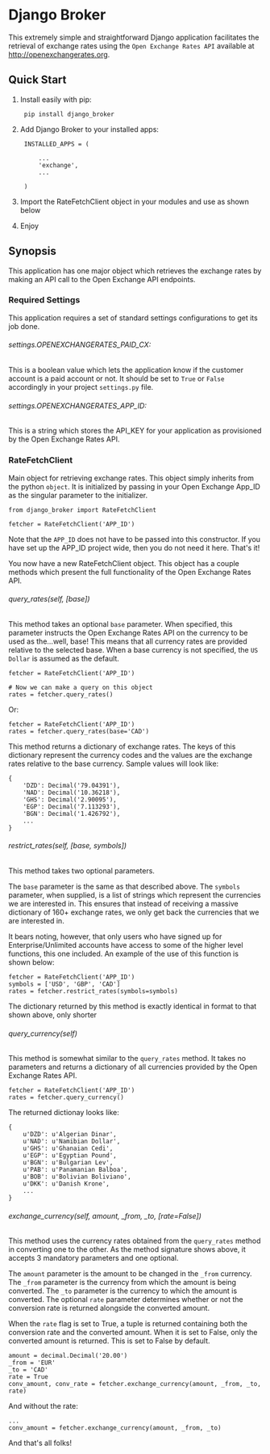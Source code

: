Django Broker
=============

This extremely simple and straightforward Django application facilitates the retrieval of exchange rates using the `Open Exchange Rates API` available at http://openexchangerates.org.

Quick Start
-----------

1. Install easily with pip:

	    pip install django_broker

2. Add Django Broker to your installed apps:

	    INSTALLED_APPS = (

		    ...
		    'exchange',
		    ...

	    )

2. Import the RateFetchClient object in your modules and use as shown below

3. Enjoy


Synopsis
--------

This application has one major object which retrieves the exchange rates by
making an API call to the Open Exchange API endpoints.


### Required Settings

This application requires a set of standard settings configurations to get its job done.


###### settings.OPENEXCHANGERATES_PAID_CX:
This is a boolean value which lets the application know if the customer account is a paid account or not. It should be set to `True` or `False` accordingly in your project `settings.py` file.


###### settings.OPENEXCHANGERATES_APP_ID:
This is a string which stores the API_KEY for your application as provisioned by the Open Exchange Rates API.



### RateFetchClient

Main object for retrieving exchange rates. This object simply inherits from the python `object`. It is initialized by passing in your Open Exchange App_ID as the singular parameter to the initializer.

    from django_broker import RateFetchClient

	fetcher = RateFetchClient('APP_ID')

Note that the `APP_ID` does not have to be passed into this constructor. If you have set up the APP_ID project wide, then you do not need it here.
That's it!

You now have a new RateFetchClient object. This object has a couple methods which present the full functionality of the Open Exchange Rates API.



###### query_rates(self, [base])

This method takes an optional `base` parameter. When specified, this parameter instructs the Open Exchange Rates API on the currency to be used as the...well, base! This means that all currency rates are provided relative to the selected base. When a base currency is not specified, the `US Dollar` is assumed as the default.

	fetcher = RateFetchClient('APP_ID')

	# Now we can make a query on this object
	rates = fetcher.query_rates()

Or:

	fetcher = RateFetchClient('APP_ID')
	rates = fetcher.query_rates(base='CAD')

This method returns a dictionary of exchange rates. The keys of this dictionary represent the currency codes and the values are the exchange rates relative to the base currency. Sample values will look like:

	{
		'DZD': Decimal('79.04391'),
		'NAD': Decimal('10.36218'),
		'GHS': Decimal('2.90095'),
		'EGP': Decimal('7.113293'),
		'BGN': Decimal('1.426792'),
		...
	}



###### restrict_rates(self, [base, symbols])

This method takes two optional parameters.

The `base` parameter is the same as that described above.
The `symbols` parameter, when supplied, is a list of strings which represent the currencies we are interested in. This ensures that instead of receiving a massive dictionary of 160+ exchange rates, we only get back the currencies that we are interested in.

It bears noting, however, that only users who have signed up for Enterprise/Unlimited accounts have access to some of the higher level functions, this one included. An example of the use of this function is shown below:

	fetcher = RateFetchClient('APP_ID')
	symbols = ['USD', 'GBP', 'CAD']
	rates = fetcher.restrict_rates(symbols=symbols)

The dictionary returned by this method is exactly identical in format to that shown above, only shorter



###### query_currency(self)

This method is somewhat similar to the `query_rates` method. It takes no parameters and returns a dictionary of all currencies provided by the Open Exchange Rates API.

	fetcher = RateFetchClient('APP_ID')
	rates = fetcher.query_currency()

The returned dictionay looks like:

	{
		u'DZD': u'Algerian Dinar',
		u'NAD': u'Namibian Dollar',
		u'GHS': u'Ghanaian Cedi',
		u'EGP': u'Egyptian Pound',
		u'BGN': u'Bulgarian Lev',
		u'PAB': u'Panamanian Balboa',
		u'BOB': u'Bolivian Boliviano',
		u'DKK': u'Danish Krone',
		...
	}



###### exchange_currency(self, amount, _from, _to, [rate=False])

This method uses the currency rates obtained from the `query_rates` method in converting one to the other. As the method signature shows above, it accepts 3 mandatory parameters and one optional.

The `amount` parameter is the amount to be changed in the `_from` currency.
The `_from` parameter is the currency from which the amount is being converted.
The `_to` parameter is the currency to which the amount is converted.
The optional `rate` parameter determines whether or not the conversion rate is returned alongside the converted amount.

When the `rate` flag is set to True, a tuple is returned containing both the conversion rate and the converted amount. When it is set to False, only the converted amount is returned. This is set to False by default.

	amount = decimal.Decimal('20.00')
	_from = 'EUR'
	_to = 'CAD'
	rate = True
	conv_amount, conv_rate = fetcher.exchange_currency(amount, _from, _to, rate)

And without the rate:

	...
	conv_amount = fetcher.exchange_currency(amount, _from, _to)

And that's all folks!
